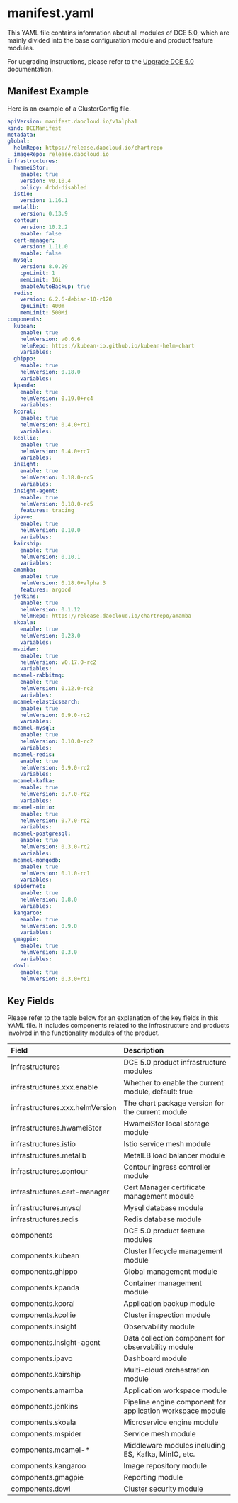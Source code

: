 # manifest.yaml

This YAML file contains information about all modules of DCE 5.0, which are mainly divided into the base configuration module and product feature modules.

For upgrading instructions, please refer to the [Upgrade DCE 5.0](../upgrade.md) documentation.

## Manifest Example

Here is an example of a ClusterConfig file.

```yaml title="manifest.yaml"
apiVersion: manifest.daocloud.io/v1alpha1
kind: DCEManifest
metadata:
global:
  helmRepo: https://release.daocloud.io/chartrepo
  imageRepo: release.daocloud.io
infrastructures:
  hwameiStor:
    enable: true
    version: v0.10.4
    policy: drbd-disabled
  istio:
    version: 1.16.1
  metallb:
    version: 0.13.9
  contour:
    version: 10.2.2
    enable: false
  cert-manager:
    version: 1.11.0
    enable: false
  mysql:
    version: 8.0.29
    cpuLimit: 1
    memLimit: 1Gi
    enableAutoBackup: true
  redis:
    version: 6.2.6-debian-10-r120
    cpuLimit: 400m
    memLimit: 500Mi
components:
  kubean:
    enable: true
    helmVersion: v0.6.6
    helmRepo: https://kubean-io.github.io/kubean-helm-chart
    variables:
  ghippo:
    enable: true
    helmVersion: 0.18.0
    variables:
  kpanda:
    enable: true
    helmVersion: 0.19.0+rc4
    variables:
  kcoral:
    enable: true
    helmVersion: 0.4.0+rc1
    variables:
  kcollie:
    enable: true
    helmVersion: 0.4.0+rc7
    variables:
  insight:
    enable: true
    helmVersion: 0.18.0-rc5
    variables:
  insight-agent:
    enable: true
    helmVersion: 0.18.0-rc5
    features: tracing
  ipavo:
    enable: true
    helmVersion: 0.10.0
    variables:
  kairship:
    enable: true
    helmVersion: 0.10.1
    variables:
  amamba:
    enable: true
    helmVersion: 0.18.0+alpha.3
    features: argocd
  jenkins:
    enable: true
    helmVersion: 0.1.12
    helmRepo: https://release.daocloud.io/chartrepo/amamba
  skoala:
    enable: true
    helmVersion: 0.23.0
    variables:
  mspider:
    enable: true
    helmVersion: v0.17.0-rc2
    variables:
  mcamel-rabbitmq:
    enable: true
    helmVersion: 0.12.0-rc2
    variables:
  mcamel-elasticsearch:
    enable: true
    helmVersion: 0.9.0-rc2
    variables:
  mcamel-mysql:
    enable: true
    helmVersion: 0.10.0-rc2
    variables:
  mcamel-redis:
    enable: true
    helmVersion: 0.9.0-rc2
    variables:
  mcamel-kafka:
    enable: true
    helmVersion: 0.7.0-rc2
    variables:
  mcamel-minio:
    enable: true
    helmVersion: 0.7.0-rc2
    variables:
  mcamel-postgresql:
    enable: true
    helmVersion: 0.3.0-rc2
    variables:
  mcamel-mongodb:
    enable: true
    helmVersion: 0.1.0-rc1
    variables:
  spidernet:
    enable: true
    helmVersion: 0.8.0
    variables:
  kangaroo:
    enable: true
    helmVersion: 0.9.0
    variables:
  gmagpie:
    enable: true
    helmVersion: 0.3.0
    variables:
  dowl:
    enable: true
    helmVersion: 0.3.0+rc1
```

## Key Fields

Please refer to the table below for an explanation of the key fields in this YAML file.
It includes components related to the infrastructure and products involved in the functionality modules of the product.

| Field                            | Description                                      |
| :------------------------------- | :----------------------------------------------- |
| infrastructures                  | DCE 5.0 product infrastructure modules           |
| infrastructures.xxx.enable       | Whether to enable the current module, default: true |
| infrastructures.xxx.helmVersion  | The chart package version for the current module |
| infrastructures.hwameiStor       | HwameiStor local storage module                   |
| infrastructures.istio            | Istio service mesh module                         |
| infrastructures.metallb          | MetalLB load balancer module                      |
| infrastructures.contour          | Contour ingress controller module                 |
| infrastructures.cert-manager     | Cert Manager certificate management module        |
| infrastructures.mysql            | Mysql database module                             |
| infrastructures.redis            | Redis database module                             |
| components                       | DCE 5.0 product feature modules                   |
| components.kubean                | Cluster lifecycle management module               |
| components.ghippo                | Global management module                          |
| components.kpanda                | Container management module                       |
| components.kcoral                | Application backup module                         |
| components.kcollie               | Cluster inspection module                         |
| components.insight               | Observability module                              |
| components.insight-agent         | Data collection component for observability module |
| components.ipavo                 | Dashboard module                                  |
| components.kairship              | Multi-cloud orchestration module                  |
| components.amamba                | Application workspace module                      |
| components.jenkins               | Pipeline engine component for application workspace module |
| components.skoala                | Microservice engine module                        |
| components.mspider               | Service mesh module                               |
| components.mcamel-*              | Middleware modules including ES, Kafka, MinIO, etc. |
| components.kangaroo              | Image repository module                           |
| components.gmagpie               | Reporting module                                  |
| components.dowl                  | Cluster security module                           |
